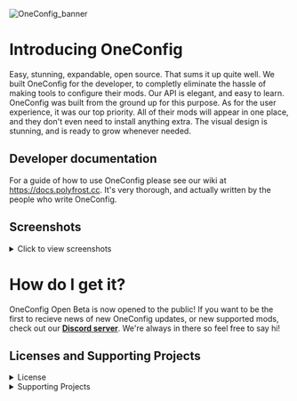 ![OneConfig_banner](https://user-images.githubusercontent.com/62163840/193199250-6e28836d-cdb4-4967-9f6f-3f25e2dec19d.png)



# Introducing OneConfig
Easy, stunning, expandable, open source. That sums it up quite well. We built OneConfig for the developer, to completly eliminate the hassle of making tools to configure their mods. Our API is elegant, and easy to learn. OneConfig was built from the ground up for this purpose. As for the user experience, it was our top priority. All of their mods will appear in one place, and they don't even need to install anything extra. The visual design is stunning, and is ready to grow whenever needed.

## Developer documentation
For a guide of how to use OneConfig please see our wiki at https://docs.polyfrost.cc. It's very thorough, and actually written by the people who write OneConfig.

## Screenshots
<details>
  <summary>Click to view screenshots</summary>
  <img src="https://user-images.githubusercontent.com/62163840/196335017-0ef66813-1500-4279-a6b1-565ec0741816.png">
  <img src="https://user-images.githubusercontent.com/62163840/196335021-2df9bf19-d8d8-4872-ac57-1f6a53769cdd.png">
  <img src="https://user-images.githubusercontent.com/62163840/196335012-9c0f098e-4214-42cf-a83a-9bcbe65a240b.png">
</details>

# How do I get it?

OneConfig Open Beta is now opened to the public! If you want to be the first to recieve news of new OneConfig updates, or new supported mods, check out our [**Discord server**](https://polyfrost.cc/discord). We're always in there so feel free to say hi!

## Licenses and Supporting Projects

<details>
  <summary>License</summary>
  OneConfig is free and open-source. Except where noted otherwise (below and/or in individual files), all code is licensed under BOTH 
- version 3 of the GNU Lesser General Public License, **AND**
- the Additional Terms Applicable to OneConfig, version 1.0 of the Additional Terms or (at your option) any later version.

Copies of version 3 of the GNU Lesser General Public License, version 1.0 of the Additional Terms Applicable to OneConfig, and version 3 of the GNU General Public License (which the GNU LGPLv3 supplements) can be found in the [**LICENSE**](https://github.com/Polyfrost/OneConfig/blob/master/LICENSE) file.

Polyfrost acts as the specified proxy when deciding whether future versions of the GNU Lesser General Public License shall apply. If Polyfrost publicly states the acceptance of a later version of the GNU Lesser General Public License, this is permanent authorization for you to choose that version for OneConfig. However, you **must still** be compliant with the Additional Terms Applicable to OneConfig.
</details>

<details>
  <summary>Supporting Projects</summary>

![YourKitLogo|50](https://www.yourkit.com/images/yklogo.png)

YourKit supports open source projects with innovative and intelligent tools
for monitoring and profiling Java and .NET applications. <br>
YourKit is the creator of [YourKit Java Profiler](https://www.yourkit.com/java/profiler/),
[YourKit .NET Profiler](https://www.yourkit.com/.net/profiler/),
and [YourKit YouMonitor](https://www.yourkit.com/youmonitor/).
</details>

